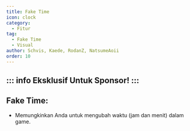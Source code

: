 ```yaml
---
title: Fake Time
icon: clock
category:
  - Fitur
tag:
  - Fake Time
  - Visual
author: Schvis, Kaede, RodanZ, NatsumeAoii
order: 10
---
```

::: info Eksklusif Untuk Sponsor!
:::
---
## Fake Time:
- Memungkinkan Anda untuk mengubah waktu (jam dan menit) dalam game.